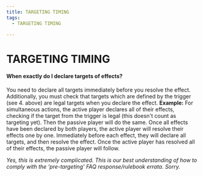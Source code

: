 ```yaml
---
title: TARGETING TIMING
tags:
  - TARGETING TIMING

---
```


# TARGETING TIMING

#### When exactly do I declare targets of effects?

You need to declare all targets immediately before you resolve the effect. Additionally, you must check that targets which are defined by the trigger (see 4. above) are legal targets when you declare the effect.
**Example:**
For simultaneous actions, the active player declares all of their effects, checking if the target from the trigger is legal (this doesn't count as targeting yet). Then the passive player will do the same. Once all effects have been declared by both players, the active player will resolve their effects one by one. Immediately before each effect, they will declare all targets, and then resolve the effect. Once the active player has resolved all of their effects, the passive player will follow.

*Yes, this is extremely complicated. This is our best understanding of how to comply with the ‘pre-targeting’ FAQ response/rulebook errata. Sorry.*


